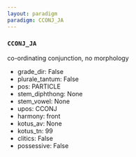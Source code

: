 ```yaml
---
layout: paradigm
paradigm: CCONJ_JA
---
```

### ` CCONJ_JA `

co-ordinating conjunction, no morphology
* grade_dir: False
* plurale_tantum: False
* pos: PARTICLE
* stem_diphthong: None
* stem_vowel: None
* upos: CCONJ
* harmony: front
* kotus_av: None
* kotus_tn: 99
* clitics: False
* possessive: False
